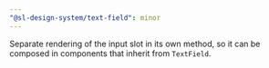 ```yaml
---
"@sl-design-system/text-field": minor
---
```


Separate rendering of the input slot in its own method, so it can be composed in components that inherit from `TextField`.
